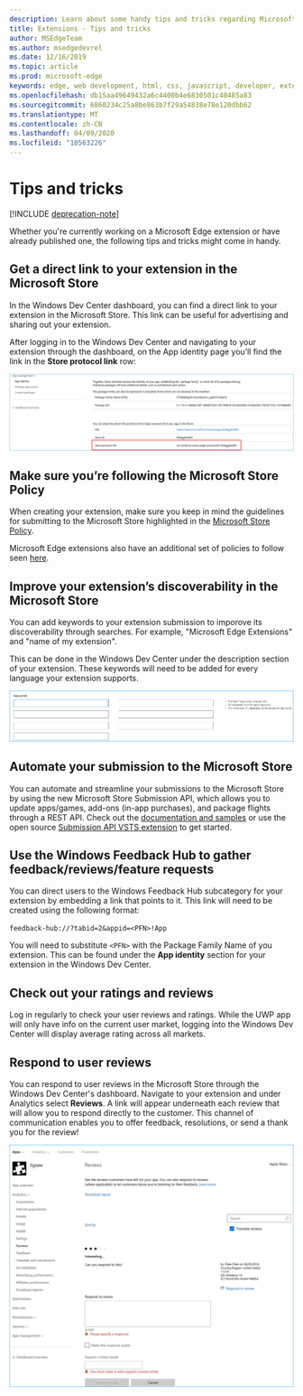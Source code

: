 ```yaml
---
description: Learn about some handy tips and tricks regarding Microsoft Edge extensions
title: Extensions - Tips and tricks
author: MSEdgeTeam
ms.author: msedgedevrel
ms.date: 12/16/2019
ms.topic: article
ms.prod: microsoft-edge
keywords: edge, web development, html, css, javascript, developer, extensions
ms.openlocfilehash: db15aa49649432a6c4400b4e6830501c40485a83
ms.sourcegitcommit: 6860234c25a8be863b7f29a54838e78e120dbb62
ms.translationtype: MT
ms.contentlocale: zh-CN
ms.lasthandoff: 04/09/2020
ms.locfileid: "10563226"
---
```

# Tips and tricks  

[!INCLUDE [deprecation-note](includes/deprecation-note.md)]  

Whether you're currently working on a Microsoft Edge extension or have already published one, the following tips and tricks might come in handy.

## Get a direct link to your extension in the Microsoft Store
In the Windows Dev Center dashboard, you can find a direct link to your extension in the Microsoft Store. This link can be useful for advertising and sharing out your extension.


After logging in to the Windows Dev Center and navigating to your extension through the dashboard, on the App identity page you’ll find the link in the **Store protocol link** row:

![store protocol link](./media/store-link.png)
 
## Make sure you’re following the Microsoft Store Policy
When creating your extension, make sure you keep in mind the guidelines for submitting to the Microsoft Store highlighted in the [Microsoft Store Policy](https://msdn.microsoft.com/library/windows/apps/dn764944.aspx). 
 
Microsoft Edge extensions also have an additional set of policies to follow seen [here](https://msdn.microsoft.com/library/windows/apps/dn764944.aspx#pol_10_12).

## Improve your extension’s discoverability in the Microsoft Store

You can add keywords to your extension submission to imporove its discoverability through searches. For example, "Microsoft Edge Extensions" and "name of my extension". 

This can be done in the Windows Dev Center under the description section of your extension. These keywords will need to be added for every language your extension supports.

![Submitting a response to a review](./media/keywords.png)

## Automate your submission to the Microsoft Store
You can automate and streamline your submissions to the Microsoft Store by using the new Microsoft Store Submission API, which allows you to update apps/games, add-ons (in-app purchases), and package flights through a REST API. Check out the [documentation and samples](https://docs.microsoft.com/windows/uwp/monetize/create-and-manage-submissions-using-windows-store-services) or use the open source [Submission API VSTS extension](https://github.com/Microsoft/windows-dev-center-vsts-extension) to get started.

## Use the Windows Feedback Hub to gather feedback/reviews/feature requests

You can direct users to the Windows Feedback Hub subcategory for your extension by embedding a link that points to it. This link will need to be created using the following format: 

`feedback-hub://?tabid=2&appid=<PFN>!App`

You will need to substitute `<PFN>` with the Package Family Name of you extension. This can be found under the **App identity** section for your extension in the Windows Dev Center.

## Check out your ratings and reviews
Log in regularly to check your user reviews and ratings. While the UWP app will only have info on the current user market, logging into the Windows Dev Center will display average rating across all markets.

## Respond to user reviews
You can respond to user reviews in the Microsoft Store through the Windows Dev Center's dashboard. Navigate to your extension and under Analytics select **Reviews**. A link will appear underneath each review that will allow you to respond directly to the customer. This channel of communication enables you to offer feedback, resolutions, or send a thank you for the review!

![Submitting a response to a review](./media/reviews.png)
